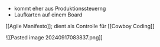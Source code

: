 - kommt eher aus Produktionssteuerng
- Laufkarten auf einem Board

[[Agile Manifesto]]; dient als Controlle für [[Cowboy Coding]]

![[Pasted image 20240917083837.png]]